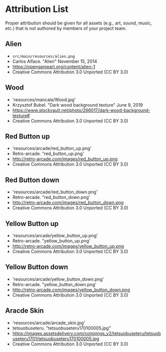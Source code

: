 # Attribution List

Proper attribution should be given for all assets (e.g., art, sound, music, etc.) that is not
authored by members of your project team.

## Alien
* `src/main/resources/alien.png`
* Carlos Alface. "Alien" November 15, 2014
* https://opengameart.org/content/alien-1
* Creative Commons Attribution 3.0 Unported (CC BY 3.0)

## Wood
* 'resources/mancala/Wood.jpg'
* Krzysztof Bubel. "Dark wood background texture" June 9, 2019
* https://www.stockvault.net/photo/266017/dark-wood-background-texture#
* Creative Commons Attribution 3.0 Unported (CC BY 3.0)

## Red Button up
* 'resources/arcade/red_button_up.png'
* Retro-arcade. "red_button_up.png'
* http://retro-arcade.com/images/red_button_up.png
* Creative Commons Attribution 3.0 Unported (CC BY 3.0)

## Red Button down
* 'resources/arcade/red_button_down.png'
* Retro-arcade. "red_button_down.png'
* http://retro-arcade.com/images/red_button_down.png
* Creative Commons Attribution 3.0 Unported (CC BY 3.0)

## Yellow Button up
* 'resources/arcade/yellow_button_up.png'
* Retro-arcade. "yellow_button_up.png'
* http://retro-arcade.com/images/yellow_button_up.png
* Creative Commons Attribution 3.0 Unported (CC BY 3.0)

## Yellow Button down
* 'resources/arcade/yellow_button_down.png'
* Retro-arcade. "yellow_button_down.png'
* http://retro-arcade.com/images/yellow_button_down.png
* Creative Commons Attribution 3.0 Unported (CC BY 3.0)

## Aracde Skin
* 'resources/arcade/arcade_skin.jpg'
* tetsuobuseteru. "tetsuobuseteru170100005.jpg"
* https://images.assetsdelivery.com/compings_v2/tetsuobuseteru/tetsuobuseteru1701/tetsuobuseteru170100005.jpg
* Creative Commons Attribution 3.0 Unported (CC BY 3.0)